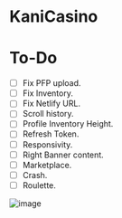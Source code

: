 # KaniCasino

# To-Do
- [ ] Fix PFP upload.
- [ ] Fix Inventory.
- [ ] Fix Netlify URL.
- [ ] Scroll history.
- [ ] Profile Inventory Height.
- [ ] Refresh Token.
- [ ] Responsivity.
- [ ] Right Banner content.
- [ ] Marketplace.
- [ ] Crash.
- [ ] Roulette.

![image](https://user-images.githubusercontent.com/65428910/235279117-30bfaaa1-b8c5-46ae-9880-2b8b209c35c4.png)
